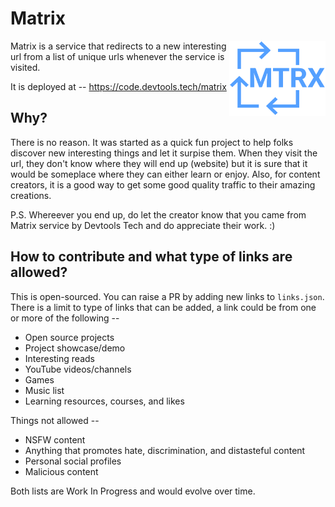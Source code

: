 # Matrix

<img src="./matrix-logo.png" height="120" align="right">

Matrix is a service that redirects to a new interesting url from a list of unique urls whenever the service is visited.

It is deployed at -- https://code.devtools.tech/matrix

## Why?

There is no reason. It was started as a quick fun project to help folks discover new interesting things and let it surpise them. When they visit the url, they don't know where they will end up (website) but it is sure that it would be someplace where they can either learn or enjoy. Also, for content creators, it is a good way to get some good quality traffic to their amazing creations.

P.S. Whereever you end up, do let the creator know that you came from Matrix service by Devtools Tech and do appreciate their work. :)

## How to contribute and what type of links are allowed?

This is open-sourced. You can raise a PR by adding new links to `links.json`. There is a limit to type of links that can be added, a link could be from one or more of the following --

- Open source projects
- Project showcase/demo
- Interesting reads
- YouTube videos/channels
- Games
- Music list
- Learning resources, courses, and likes

Things not allowed --

- NSFW content
- Anything that promotes hate, discrimination, and distasteful content
- Personal social profiles
- Malicious content

Both lists are Work In Progress and would evolve over time.
